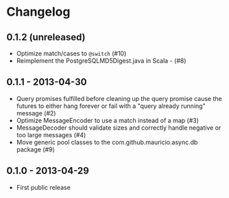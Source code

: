 # Changelog

## 0.1.2 (unreleased)

* Optimize match/cases to `@switch` (#10)
* Reimplement the PostgreSQLMD5Digest.java in Scala - (#8)

## 0.1.1 - 2013-04-30

* Query promises fulfilled before cleaning up the query promise cause the futures to either hang forever or fail with a "query already running" message (#2)
* Optimize MessageEncoder to use a match instead of a map (#3)
* MessageDecoder should validate sizes and correctly handle negative or too large messages (#4)
* Move generic pool classes to the com.github.mauricio.async.db package (#9)

## 0.1.0 - 2013-04-29

* First public release